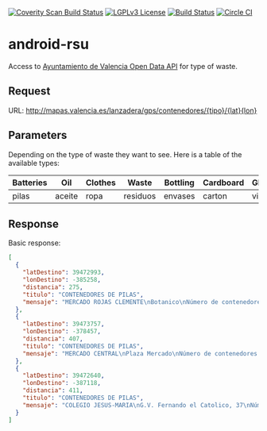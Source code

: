 [![Coverity Scan Build Status](https://scan.coverity.com/projects/7751/badge.svg)](https://scan.coverity.com/projects/ricardogarfe-android-rsu)
[![LGPLv3 License](http://img.shields.io/badge/license-LGPLv3-blue.svg)](LICENSE)
[![Build Status](https://travis-ci.org/ricardogarfe/android-rsu.svg?branch=master)](https://travis-ci.org/ricardogarfe/android-rsu)
[![Circle CI](https://circleci.com/gh/ricardogarfe/android-rsu.svg?style=shield)](https://circleci.com/gh/ricardogarfe/android-rsu)

# android-rsu

Access to [Ayuntamiento de Valencia Open Data API](http://www.ayto-valencia.es/ayuntamiento/DatosAbiertos.nsf/0/2113BD9D1693D7EAC1257C6600449981/$FILE/API%20APPCIUDAD%20v3.pdf?OpenElement&lang=1) for type of waste.

## Request

URL: http://mapas.valencia.es/lanzadera/gps/contenedores/{tipo}/{lat}{lon}

## Parameters

Depending on the type of waste they want to see. Here is a table of the available types:

| Batteries | Oil    | Clothes | Waste    | Bottling | Cardboard | Glass  |
|-----------|--------|---------|----------|----------|-----------|--------|
| pilas     | aceite | ropa    | residuos | envases  | carton    | vidrio |

## Response

Basic response:

```json
[
  {
    "latDestino": 39472993,
    "lonDestino": -385258,
    "distancia": 275,
    "titulo": "CONTENEDORES DE PILAS",
    "mensaje": "MERCADO ROJAS CLEMENTE\nBotanico\nNúmero de contenedores: 1"
  },
  {
    "latDestino": 39473757,
    "lonDestino": -378457,
    "distancia": 407,
    "titulo": "CONTENEDORES DE PILAS",
    "mensaje": "MERCADO CENTRAL\nPlaza Mercado\nNúmero de contenedores: 1"
  },
  {
    "latDestino": 39472640,
    "lonDestino": -387118,
    "distancia": 411,
    "titulo": "CONTENEDORES DE PILAS",
    "mensaje": "COLEGIO JESUS-MARIA\nG.V. Fernando el Catolico, 37\nNúmero de contenedores: 1"
  }
]
 ```
